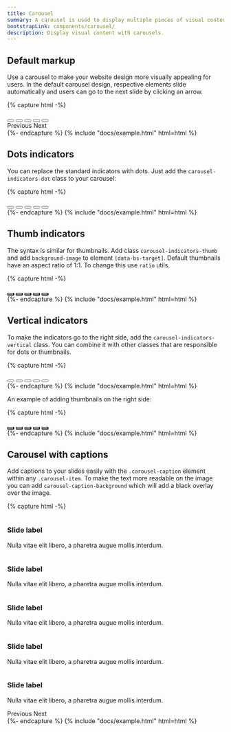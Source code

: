 ```yaml
---
title: Carousel
summary: A carousel is used to display multiple pieces of visual content without taking up too much space. Carousels eliminate the need to scroll down the page to see all content and are a popular method of displaying marketing information.
bootstrapLink: components/carousel/
description: Display visual content with carousels.
---
```


## Default markup

Use a carousel to make your website design more visually appealing for users. In the default carousel design, respective elements slide automatically and users can go to the next slide by clicking an arrow.

{% capture html -%}
<div id="carousel-sample" class="carousel slide" data-bs-ride="carousel">
  <div class="carousel-indicators">
    <button
      type="button"
      data-bs-target="#carousel-sample"
      data-bs-slide-to="0"
      class="active"
    ></button>
    <button type="button" data-bs-target="#carousel-sample" data-bs-slide-to="1"></button>
    <button type="button" data-bs-target="#carousel-sample" data-bs-slide-to="2"></button>
    <button type="button" data-bs-target="#carousel-sample" data-bs-slide-to="3"></button>
    <button type="button" data-bs-target="#carousel-sample" data-bs-slide-to="4"></button>
  </div>
  <div class="carousel-inner">
    <div class="carousel-item active">
      <img
        class="d-block w-100"
        alt=""
        src="/static/photos/city-lights-reflected-in-the-water-at-night.jpg"
      />
    </div>
    <div class="carousel-item">
      <img
        class="d-block w-100"
        alt=""
        src="/static/photos/color-palette-guide-sample-colors-catalog-.jpg"
      />
    </div>
    <div class="carousel-item">
      <img
        class="d-block w-100"
        alt=""
        src="/static/photos/finances-us-dollars-and-bitcoins-currency-money.jpg"
      />
    </div>
    <div class="carousel-item">
      <img
        class="d-block w-100"
        alt=""
        src="/static/photos/tropical-palm-leaves-floral-pattern-background.jpg"
      />
    </div>
    <div class="carousel-item">
      <img class="d-block w-100" alt="" src="/static/photos/young-woman-working-in-a-cafe.jpg" />
    </div>
  </div>
  <a
    class="carousel-control-prev"
    data-bs-target="#carousel-sample"
    role="button"
    data-bs-slide="prev"
  >
    <span class="carousel-control-prev-icon" aria-hidden="true"></span>
    <span class="visually-hidden">Previous</span>
  </a>
  <a
    class="carousel-control-next"
    data-bs-target="#carousel-sample"
    role="button"
    data-bs-slide="next"
  >
    <span class="carousel-control-next-icon" aria-hidden="true"></span>
    <span class="visually-hidden">Next</span>
  </a>
</div>
{%- endcapture %}
{% include "docs/example.html" html=html %}

## Dots indicators

You can replace the standard indicators with dots. Just add the `carousel-indicators-dot` class to your carousel:

{% capture html -%}
<div id="carousel-indicators-dot" class="carousel slide carousel-fade" data-bs-ride="carousel">
  <div class="carousel-indicators carousel-indicators-dot">
    <button
      type="button"
      data-bs-target="#carousel-indicators-dot"
      data-bs-slide-to="0"
      class="active"
    ></button>
    <button type="button" data-bs-target="#carousel-indicators-dot" data-bs-slide-to="1"></button>
    <button type="button" data-bs-target="#carousel-indicators-dot" data-bs-slide-to="2"></button>
    <button type="button" data-bs-target="#carousel-indicators-dot" data-bs-slide-to="3"></button>
    <button type="button" data-bs-target="#carousel-indicators-dot" data-bs-slide-to="4"></button>
  </div>
  <div class="carousel-inner">
    <div class="carousel-item active">
      <img
        class="d-block w-100"
        alt=""
        src="/static/photos/stylish-workspace-with-macbook-pro.jpg"
      />
    </div>
    <div class="carousel-item">
      <img
        class="d-block w-100"
        alt=""
        src="/static/photos/coffee-on-a-table-with-other-items.jpg"
      />
    </div>
    <div class="carousel-item">
      <img class="d-block w-100" alt="" src="/static/photos/book-on-the-grass.jpg" />
    </div>
    <div class="carousel-item">
      <img
        class="d-block w-100"
        alt=""
        src="/static/photos/a-woman-works-at-a-desk-with-a-laptop-and-a-cup-of-coffee.jpg"
      />
    </div>
    <div class="carousel-item">
      <img
        class="d-block w-100"
        alt=""
        src="/static/photos/people-by-a-banquet-table-full-with-food.jpg"
      />
    </div>
  </div>
</div>
{%- endcapture %}
{% include "docs/example.html" html=html %}

## Thumb indicators

The syntax is similar for thumbnails. Add class `carousel-indicators-thumb` and add `background-image` to element `[data-bs-target]`. Default thumbnails have an aspect ratio of 1:1. To change this use `ratio` utils.

{% capture html -%}
<div id="carousel-indicators-thumb" class="carousel slide carousel-fade" data-bs-ride="carousel">
  <div class="carousel-indicators carousel-indicators-thumb">
    <button
      type="button"
      data-bs-target="#carousel-indicators-thumb"
      data-bs-slide-to="0"
      class="ratio ratio-4x3 active"
      style="background-image: url(/static/photos/group-of-people-sightseeing-in-the-city.jpg)"
    ></button>
    <button
      type="button"
      data-bs-target="#carousel-indicators-thumb"
      data-bs-slide-to="1"
      class="ratio ratio-4x3"
      style="background-image: url(/static/photos/young-woman-working-in-a-cafe.jpg)"
    ></button>
    <button
      type="button"
      data-bs-target="#carousel-indicators-thumb"
      data-bs-slide-to="2"
      class="ratio ratio-4x3"
      style="
        background-image: url(/static/photos/soft-photo-of-woman-on-the-bed-with-the-book-and-cup-of-coffee-in-hands.jpg);
      "
    ></button>
    <button
      type="button"
      data-bs-target="#carousel-indicators-thumb"
      data-bs-slide-to="3"
      class="ratio ratio-4x3"
      style="background-image: url(/static/photos/stylish-workplace-with-computer-at-home.jpg)"
    ></button>
    <button
      type="button"
      data-bs-target="#carousel-indicators-thumb"
      data-bs-slide-to="4"
      class="ratio ratio-4x3"
      style="background-image: url(/static/photos/stylish-workspace-with-macbook-pro.jpg)"
    ></button>
  </div>
  <div class="carousel-inner">
    <div class="carousel-item active">
      <img
        class="d-block w-100"
        alt=""
        src="/static/photos/group-of-people-sightseeing-in-the-city.jpg"
      />
    </div>
    <div class="carousel-item">
      <img class="d-block w-100" alt="" src="/static/photos/young-woman-working-in-a-cafe.jpg" />
    </div>
    <div class="carousel-item">
      <img
        class="d-block w-100"
        alt=""
        src="/static/photos/soft-photo-of-woman-on-the-bed-with-the-book-and-cup-of-coffee-in-hands.jpg"
      />
    </div>
    <div class="carousel-item">
      <img
        class="d-block w-100"
        alt=""
        src="/static/photos/stylish-workplace-with-computer-at-home.jpg"
      />
    </div>
    <div class="carousel-item">
      <img
        class="d-block w-100"
        alt=""
        src="/static/photos/stylish-workspace-with-macbook-pro.jpg"
      />
    </div>
  </div>
</div>
{%- endcapture %}
{% include "docs/example.html" html=html %}

## Vertical indicators

To make the indicators go to the right side, add the `carousel-indicators-vertical` class. You can combine it with other classes that are responsible for dots or thumbnails.

{% capture html -%}
<div
  id="carousel-indicators-dot-vertical"
  class="carousel slide carousel-fade"
  data-bs-ride="carousel"
>
  <div class="carousel-indicators carousel-indicators-vertical carousel-indicators-dot">
    <button
      type="button"
      data-bs-target="#carousel-indicators-dot-vertical"
      data-bs-slide-to="0"
      class="active"
    ></button>
    <button
      type="button"
      data-bs-target="#carousel-indicators-dot-vertical"
      data-bs-slide-to="1"
    ></button>
    <button
      type="button"
      data-bs-target="#carousel-indicators-dot-vertical"
      data-bs-slide-to="2"
    ></button>
    <button
      type="button"
      data-bs-target="#carousel-indicators-dot-vertical"
      data-bs-slide-to="3"
    ></button>
    <button
      type="button"
      data-bs-target="#carousel-indicators-dot-vertical"
      data-bs-slide-to="4"
    ></button>
  </div>
  <div class="carousel-inner">
    <div class="carousel-item active">
      <img class="d-block w-100" alt="" src="/static/photos/man-looking-out-to-sea.jpg" />
    </div>
    <div class="carousel-item">
      <img class="d-block w-100" alt="" src="/static/photos/making-magic-with-fairy-lights.jpg" />
    </div>
    <div class="carousel-item">
      <img
        class="d-block w-100"
        alt=""
        src="/static/photos/finances-us-dollars-and-bitcoins-currency-money-5.jpg"
      />
    </div>
    <div class="carousel-item">
      <img
        class="d-block w-100"
        alt=""
        src="/static/photos/cup-of-coffee-on-table-in-cafe-2.jpg"
      />
    </div>
    <div class="carousel-item">
      <img
        class="d-block w-100"
        alt=""
        src="/static/photos/young-woman-sitting-on-the-sofa-and-working-on-her-laptop-2.jpg"
      />
    </div>
  </div>
</div>
{%- endcapture %}
{% include "docs/example.html" html=html %}

An example of adding thumbnails on the right side:

{% capture html -%}
<div
  id="carousel-indicators-thumb-vertical"
  class="carousel slide carousel-fade"
  data-bs-ride="carousel"
>
  <div class="carousel-indicators carousel-indicators-vertical carousel-indicators-thumb">
    <button
      type="button"
      data-bs-target="#carousel-indicators-thumb-vertical"
      data-bs-slide-to="0"
      class="ratio ratio-4x3 active"
      style="
        background-image: url(/static/photos/finances-us-dollars-and-bitcoins-currency-money.jpg);
      "
    ></button>
    <button
      type="button"
      data-bs-target="#carousel-indicators-thumb-vertical"
      data-bs-slide-to="1"
      class="ratio ratio-4x3"
      style="background-image: url(/static/photos/businesswoman-working-at-her-laptop.jpg)"
    ></button>
    <button
      type="button"
      data-bs-target="#carousel-indicators-thumb-vertical"
      data-bs-slide-to="2"
      class="ratio ratio-4x3"
      style="background-image: url(/static/photos/color-palette-guide-sample-colors-catalog-.jpg)"
    ></button>
    <button
      type="button"
      data-bs-target="#carousel-indicators-thumb-vertical"
      data-bs-slide-to="3"
      class="ratio ratio-4x3"
      style="
        background-image: url(/static/photos/blue-sofa-with-pillows-in-a-designer-living-room-interior.jpg);
      "
    ></button>
    <button
      type="button"
      data-bs-target="#carousel-indicators-thumb-vertical"
      data-bs-slide-to="4"
      class="ratio ratio-4x3"
      style="
        background-image: url(/static/photos/beautiful-blonde-woman-on-a-wooden-pier-by-the-lake.jpg);
      "
    ></button>
  </div>
  <div class="carousel-inner">
    <div class="carousel-item active">
      <img
        class="d-block w-100"
        alt=""
        src="/static/photos/finances-us-dollars-and-bitcoins-currency-money.jpg"
      />
    </div>
    <div class="carousel-item">
      <img
        class="d-block w-100"
        alt=""
        src="/static/photos/businesswoman-working-at-her-laptop.jpg"
      />
    </div>
    <div class="carousel-item">
      <img
        class="d-block w-100"
        alt=""
        src="/static/photos/color-palette-guide-sample-colors-catalog-.jpg"
      />
    </div>
    <div class="carousel-item">
      <img
        class="d-block w-100"
        alt=""
        src="/static/photos/blue-sofa-with-pillows-in-a-designer-living-room-interior.jpg"
      />
    </div>
    <div class="carousel-item">
      <img
        class="d-block w-100"
        alt=""
        src="/static/photos/beautiful-blonde-woman-on-a-wooden-pier-by-the-lake.jpg"
      />
    </div>
  </div>
</div>
{%- endcapture %}
{% include "docs/example.html" html=html %}

## Carousel with captions

Add captions to your slides easily with the `.carousel-caption` element within any `.carousel-item`. To make the text more readable on the image you can add `carousel-caption-background` which will add a black overlay over the image.

{% capture html -%}
<div id="carousel-captions" class="carousel slide" data-bs-ride="carousel">
  <div class="carousel-inner">
    <div class="carousel-item active">
      <img
        class="d-block w-100"
        alt=""
        src="/static/photos/workplace-with-laptop-on-table-at-home-4.jpg"
      />
      <div class="carousel-caption-background d-none d-md-block"></div>
      <div class="carousel-caption d-none d-md-block">
        <h3>Slide label</h3>
        <p>Nulla vitae elit libero, a pharetra augue mollis interdum.</p>
      </div>
    </div>
    <div class="carousel-item">
      <img
        class="d-block w-100"
        alt=""
        src="/static/photos/people-watching-a-presentation-in-a-room.jpg"
      />
      <div class="carousel-caption-background d-none d-md-block"></div>
      <div class="carousel-caption d-none d-md-block">
        <h3>Slide label</h3>
        <p>Nulla vitae elit libero, a pharetra augue mollis interdum.</p>
      </div>
    </div>
    <div class="carousel-item">
      <img
        class="d-block w-100"
        alt=""
        src="/static/photos/people-by-a-banquet-table-full-with-food.jpg"
      />
      <div class="carousel-caption-background d-none d-md-block"></div>
      <div class="carousel-caption d-none d-md-block">
        <h3>Slide label</h3>
        <p>Nulla vitae elit libero, a pharetra augue mollis interdum.</p>
      </div>
    </div>
    <div class="carousel-item">
      <img
        class="d-block w-100"
        alt=""
        src="/static/photos/books-and-purple-flowers-on-a-wooden-stool-by-the-bed.jpg"
      />
      <div class="carousel-caption-background d-none d-md-block"></div>
      <div class="carousel-caption d-none d-md-block">
        <h3>Slide label</h3>
        <p>Nulla vitae elit libero, a pharetra augue mollis interdum.</p>
      </div>
    </div>
    <div class="carousel-item">
      <img class="d-block w-100" alt="" src="/static/photos/cup-of-coffee-and-an-open-book.jpg" />
      <div class="carousel-caption-background d-none d-md-block"></div>
      <div class="carousel-caption d-none d-md-block">
        <h3>Slide label</h3>
        <p>Nulla vitae elit libero, a pharetra augue mollis interdum.</p>
      </div>
    </div>
  </div>
  <a
    class="carousel-control-prev"
    data-bs-target="#carousel-captions"
    role="button"
    data-bs-slide="prev"
  >
    <span class="carousel-control-prev-icon" aria-hidden="true"></span>
    <span class="visually-hidden">Previous</span>
  </a>
  <a
    class="carousel-control-next"
    data-bs-target="#carousel-captions"
    role="button"
    data-bs-slide="next"
  >
    <span class="carousel-control-next-icon" aria-hidden="true"></span>
    <span class="visually-hidden">Next</span>
  </a>
</div>
{%- endcapture %}
{% include "docs/example.html" html=html %}
